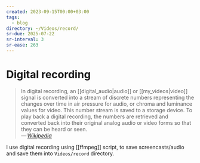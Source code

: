 ```yaml
---
created: 2023-09-15T00:00+03:00
tags:
  - blog
directory: ~/Videos/record/
sr-due: 2025-07-22
sr-interval: 3
sr-ease: 263
---
```


# Digital recording

> In digital recording, an [[digital_audio|audio]] or [[my_videos|video]]
> signal is converted into a stream of discrete numbers representing the changes
> over time in air pressure for audio, or chroma and luminance values for video.
> This number stream is saved to a storage device. To play back a digital
> recording, the numbers are retrieved and converted back into their original
> analog audio or video forms so that they can be heard or seen.\
> — <cite>[Wikipedia](https://en.wikipedia.org/wiki/Digital_recording)</cite>

I use digital recording using [[ffmpeg]] script, to save screencasts/audio and
save them into `Videos/record` directory.
